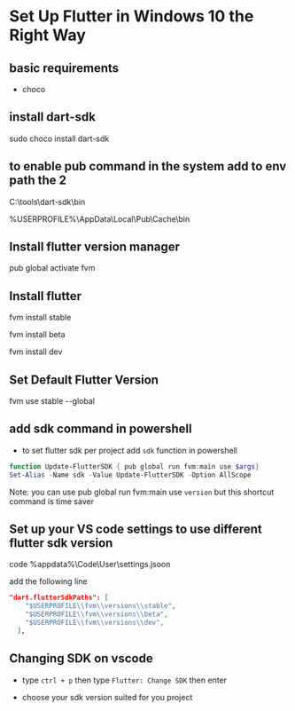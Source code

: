# Set Up Flutter in Windows 10 the Right Way

## basic requirements

- choco

## install dart-sdk

sudo choco install dart-sdk

## to enable pub command in the system add to env path the 2

C:\tools\dart-sdk\bin

%USERPROFILE%\AppData\Local\Pub\Cache\bin

## Install flutter version manager

pub global activate fvm

## Install flutter 

fvm install stable

fvm install beta

fvm install dev


## Set Default Flutter Version

fvm use stable --global

## add sdk command in powershell

- to set flutter sdk per project add `sdk` function in powershell

```ps1
function Update-FlutterSDK { pub global run fvm:main use $args}
Set-Alias -Name sdk -Value Update-FlutterSDK -Option AllScope
```

Note: you can use pub global run fvm:main use `version` but this shortcut command is time saver

## Set up your VS code settings to use different flutter sdk version

code %appdata%\Code\User\settings.jsoon

add the following line

```json
"dart.flutterSdkPaths": [
    "$USERPROFILE\\fvm\\versions\\stable",
    "$USERPROFILE\\fvm\\versions\\beta",
    "$USERPROFILE\\fvm\\versions\\dev",
  ],
```
## Changing SDK on vscode

- type `ctrl + p` then type `Flutter: Change SDK` then enter

- choose your sdk version suited for you project

